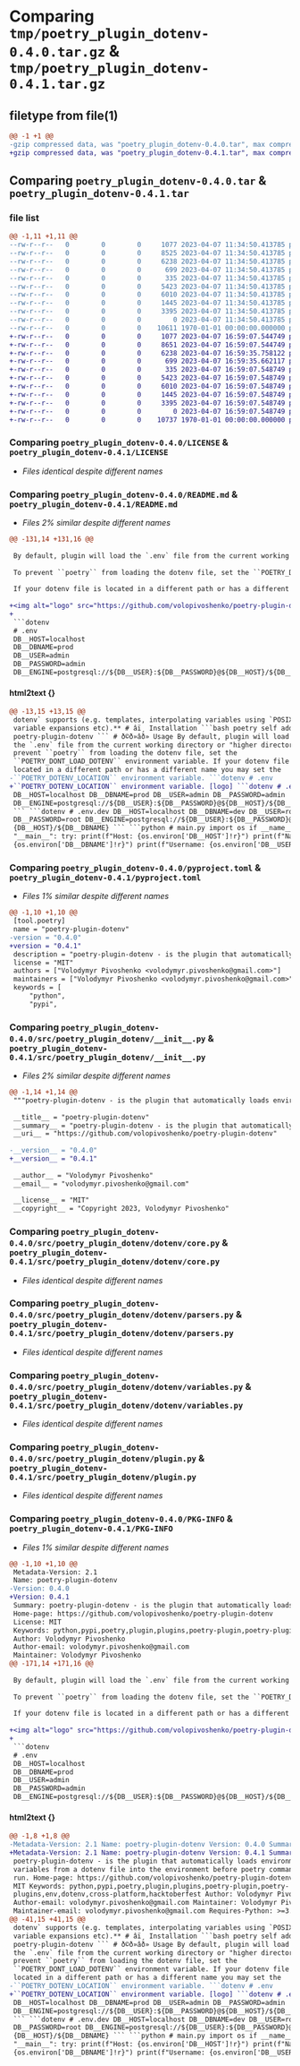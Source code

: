 # Comparing `tmp/poetry_plugin_dotenv-0.4.0.tar.gz` & `tmp/poetry_plugin_dotenv-0.4.1.tar.gz`

## filetype from file(1)

```diff
@@ -1 +1 @@
-gzip compressed data, was "poetry_plugin_dotenv-0.4.0.tar", max compression
+gzip compressed data, was "poetry_plugin_dotenv-0.4.1.tar", max compression
```

## Comparing `poetry_plugin_dotenv-0.4.0.tar` & `poetry_plugin_dotenv-0.4.1.tar`

### file list

```diff
@@ -1,11 +1,11 @@
--rw-r--r--   0        0        0     1077 2023-04-07 11:34:50.413785 poetry_plugin_dotenv-0.4.0/LICENSE
--rw-r--r--   0        0        0     8525 2023-04-07 11:34:50.413785 poetry_plugin_dotenv-0.4.0/README.md
--rw-r--r--   0        0        0     6238 2023-04-07 11:34:50.413785 poetry_plugin_dotenv-0.4.0/pyproject.toml
--rw-r--r--   0        0        0      699 2023-04-07 11:34:50.413785 poetry_plugin_dotenv-0.4.0/src/poetry_plugin_dotenv/__init__.py
--rw-r--r--   0        0        0      335 2023-04-07 11:34:50.413785 poetry_plugin_dotenv-0.4.0/src/poetry_plugin_dotenv/dotenv/__init__.py
--rw-r--r--   0        0        0     5423 2023-04-07 11:34:50.413785 poetry_plugin_dotenv-0.4.0/src/poetry_plugin_dotenv/dotenv/core.py
--rw-r--r--   0        0        0     6010 2023-04-07 11:34:50.413785 poetry_plugin_dotenv-0.4.0/src/poetry_plugin_dotenv/dotenv/parsers.py
--rw-r--r--   0        0        0     1445 2023-04-07 11:34:50.413785 poetry_plugin_dotenv-0.4.0/src/poetry_plugin_dotenv/dotenv/variables.py
--rw-r--r--   0        0        0     3395 2023-04-07 11:34:50.413785 poetry_plugin_dotenv-0.4.0/src/poetry_plugin_dotenv/plugin.py
--rw-r--r--   0        0        0        0 2023-04-07 11:34:50.413785 poetry_plugin_dotenv-0.4.0/src/poetry_plugin_dotenv/py.typed
--rw-r--r--   0        0        0    10611 1970-01-01 00:00:00.000000 poetry_plugin_dotenv-0.4.0/PKG-INFO
+-rw-r--r--   0        0        0     1077 2023-04-07 16:59:07.544749 poetry_plugin_dotenv-0.4.1/LICENSE
+-rw-r--r--   0        0        0     8651 2023-04-07 16:59:07.544749 poetry_plugin_dotenv-0.4.1/README.md
+-rw-r--r--   0        0        0     6238 2023-04-07 16:59:35.758122 poetry_plugin_dotenv-0.4.1/pyproject.toml
+-rw-r--r--   0        0        0      699 2023-04-07 16:59:35.662117 poetry_plugin_dotenv-0.4.1/src/poetry_plugin_dotenv/__init__.py
+-rw-r--r--   0        0        0      335 2023-04-07 16:59:07.548749 poetry_plugin_dotenv-0.4.1/src/poetry_plugin_dotenv/dotenv/__init__.py
+-rw-r--r--   0        0        0     5423 2023-04-07 16:59:07.548749 poetry_plugin_dotenv-0.4.1/src/poetry_plugin_dotenv/dotenv/core.py
+-rw-r--r--   0        0        0     6010 2023-04-07 16:59:07.548749 poetry_plugin_dotenv-0.4.1/src/poetry_plugin_dotenv/dotenv/parsers.py
+-rw-r--r--   0        0        0     1445 2023-04-07 16:59:07.548749 poetry_plugin_dotenv-0.4.1/src/poetry_plugin_dotenv/dotenv/variables.py
+-rw-r--r--   0        0        0     3395 2023-04-07 16:59:07.548749 poetry_plugin_dotenv-0.4.1/src/poetry_plugin_dotenv/plugin.py
+-rw-r--r--   0        0        0        0 2023-04-07 16:59:07.548749 poetry_plugin_dotenv-0.4.1/src/poetry_plugin_dotenv/py.typed
+-rw-r--r--   0        0        0    10737 1970-01-01 00:00:00.000000 poetry_plugin_dotenv-0.4.1/PKG-INFO
```

### Comparing `poetry_plugin_dotenv-0.4.0/LICENSE` & `poetry_plugin_dotenv-0.4.1/LICENSE`

 * *Files identical despite different names*

### Comparing `poetry_plugin_dotenv-0.4.0/README.md` & `poetry_plugin_dotenv-0.4.1/README.md`

 * *Files 2% similar despite different names*

```diff
@@ -131,14 +131,16 @@
 
 By default, plugin will load the `.env` file from the current working directory or "higher directories".
 
 To prevent ``poetry`` from loading the dotenv file, set the ``POETRY_DONT_LOAD_DOTENV`` environment variable.
 
 If your dotenv file is located in a different path or has a different name you may set the ``POETRY_DOTENV_LOCATION`` environment variable.
 
+<img alt="logo" src="https://github.com/volopivoshenko/poetry-plugin-dotenv/blob/main/docs/static/assets/demo.gif?raw=True">
+
 ```dotenv
 # .env
 DB__HOST=localhost
 DB__DBNAME=prod
 DB__USER=admin
 DB__PASSWORD=admin
 DB__ENGINE=postgresql://${DB__USER}:${DB__PASSWORD}@${DB__HOST}/${DB__DBNAME}
```

#### html2text {}

```diff
@@ -13,15 +13,15 @@
 dotenv` supports (e.g. templates, interpolating variables using `POSIX`
 variable expansions etc).** # âï¸ Installation ```bash poetry self add
 poetry-plugin-dotenv ``` # ð©ð»âð» Usage By default, plugin will load
 the `.env` file from the current working directory or "higher directories". To
 prevent ``poetry`` from loading the dotenv file, set the
 ``POETRY_DONT_LOAD_DOTENV`` environment variable. If your dotenv file is
 located in a different path or has a different name you may set the
-``POETRY_DOTENV_LOCATION`` environment variable. ```dotenv # .env
+``POETRY_DOTENV_LOCATION`` environment variable. [logo] ```dotenv # .env
 DB__HOST=localhost DB__DBNAME=prod DB__USER=admin DB__PASSWORD=admin
 DB__ENGINE=postgresql://${DB__USER}:${DB__PASSWORD}@${DB__HOST}/${DB__DBNAME}
 ``` ```dotenv # .env.dev DB__HOST=localhost DB__DBNAME=dev DB__USER=root
 DB__PASSWORD=root DB__ENGINE=postgresql://${DB__USER}:${DB__PASSWORD}@$
 {DB__HOST}/${DB__DBNAME} ``` ```python # main.py import os if __name__ ==
 "__main__": try: print(f"Host: {os.environ['DB__HOST']!r}") print(f"Name:
 {os.environ['DB__DBNAME']!r}") print(f"Username: {os.environ['DB__USER']!r}")
```

### Comparing `poetry_plugin_dotenv-0.4.0/pyproject.toml` & `poetry_plugin_dotenv-0.4.1/pyproject.toml`

 * *Files 1% similar despite different names*

```diff
@@ -1,10 +1,10 @@
 [tool.poetry]
 name = "poetry-plugin-dotenv"
-version = "0.4.0"
+version = "0.4.1"
 description = "poetry-plugin-dotenv - is the plugin that automatically loads environment variables from a dotenv file into the environment before poetry commands are run."
 license = "MIT"
 authors = ["Volodymyr Pivoshenko <volodymyr.pivoshenko@gmail.com>"]
 maintainers = ["Volodymyr Pivoshenko <volodymyr.pivoshenko@gmail.com>"]
 keywords = [
     "python",
     "pypi",
```

### Comparing `poetry_plugin_dotenv-0.4.0/src/poetry_plugin_dotenv/__init__.py` & `poetry_plugin_dotenv-0.4.1/src/poetry_plugin_dotenv/__init__.py`

 * *Files 2% similar despite different names*

```diff
@@ -1,14 +1,14 @@
 """poetry-plugin-dotenv - is the plugin that automatically loads environment variables from a dotenv file into the environment before poetry commands are run."""
 
 __title__ = "poetry-plugin-dotenv"
 __summary__ = "poetry-plugin-dotenv - is the plugin that automatically loads environment variables from a dotenv file into the environment before poetry commands are run."
 __uri__ = "https://github.com/volopivoshenko/poetry-plugin-dotenv"
 
-__version__ = "0.4.0"
+__version__ = "0.4.1"
 
 __author__ = "Volodymyr Pivoshenko"
 __email__ = "volodymyr.pivoshenko@gmail.com"
 
 __license__ = "MIT"
 __copyright__ = "Copyright 2023, Volodymyr Pivoshenko"
```

### Comparing `poetry_plugin_dotenv-0.4.0/src/poetry_plugin_dotenv/dotenv/core.py` & `poetry_plugin_dotenv-0.4.1/src/poetry_plugin_dotenv/dotenv/core.py`

 * *Files identical despite different names*

### Comparing `poetry_plugin_dotenv-0.4.0/src/poetry_plugin_dotenv/dotenv/parsers.py` & `poetry_plugin_dotenv-0.4.1/src/poetry_plugin_dotenv/dotenv/parsers.py`

 * *Files identical despite different names*

### Comparing `poetry_plugin_dotenv-0.4.0/src/poetry_plugin_dotenv/dotenv/variables.py` & `poetry_plugin_dotenv-0.4.1/src/poetry_plugin_dotenv/dotenv/variables.py`

 * *Files identical despite different names*

### Comparing `poetry_plugin_dotenv-0.4.0/src/poetry_plugin_dotenv/plugin.py` & `poetry_plugin_dotenv-0.4.1/src/poetry_plugin_dotenv/plugin.py`

 * *Files identical despite different names*

### Comparing `poetry_plugin_dotenv-0.4.0/PKG-INFO` & `poetry_plugin_dotenv-0.4.1/PKG-INFO`

 * *Files 1% similar despite different names*

```diff
@@ -1,10 +1,10 @@
 Metadata-Version: 2.1
 Name: poetry-plugin-dotenv
-Version: 0.4.0
+Version: 0.4.1
 Summary: poetry-plugin-dotenv - is the plugin that automatically loads environment variables from a dotenv file into the environment before poetry commands are run.
 Home-page: https://github.com/volopivoshenko/poetry-plugin-dotenv
 License: MIT
 Keywords: python,pypi,poetry,plugin,plugins,poetry-plugin,poetry-plugins,env,dotenv,cross-platform,hacktoberfest
 Author: Volodymyr Pivoshenko
 Author-email: volodymyr.pivoshenko@gmail.com
 Maintainer: Volodymyr Pivoshenko
@@ -171,14 +171,16 @@
 
 By default, plugin will load the `.env` file from the current working directory or "higher directories".
 
 To prevent ``poetry`` from loading the dotenv file, set the ``POETRY_DONT_LOAD_DOTENV`` environment variable.
 
 If your dotenv file is located in a different path or has a different name you may set the ``POETRY_DOTENV_LOCATION`` environment variable.
 
+<img alt="logo" src="https://github.com/volopivoshenko/poetry-plugin-dotenv/blob/main/docs/static/assets/demo.gif?raw=True">
+
 ```dotenv
 # .env
 DB__HOST=localhost
 DB__DBNAME=prod
 DB__USER=admin
 DB__PASSWORD=admin
 DB__ENGINE=postgresql://${DB__USER}:${DB__PASSWORD}@${DB__HOST}/${DB__DBNAME}
```

#### html2text {}

```diff
@@ -1,8 +1,8 @@
-Metadata-Version: 2.1 Name: poetry-plugin-dotenv Version: 0.4.0 Summary:
+Metadata-Version: 2.1 Name: poetry-plugin-dotenv Version: 0.4.1 Summary:
 poetry-plugin-dotenv - is the plugin that automatically loads environment
 variables from a dotenv file into the environment before poetry commands are
 run. Home-page: https://github.com/volopivoshenko/poetry-plugin-dotenv License:
 MIT Keywords: python,pypi,poetry,plugin,plugins,poetry-plugin,poetry-
 plugins,env,dotenv,cross-platform,hacktoberfest Author: Volodymyr Pivoshenko
 Author-email: volodymyr.pivoshenko@gmail.com Maintainer: Volodymyr Pivoshenko
 Maintainer-email: volodymyr.pivoshenko@gmail.com Requires-Python: >=3.8.1,<4.0
@@ -41,15 +41,15 @@
 dotenv` supports (e.g. templates, interpolating variables using `POSIX`
 variable expansions etc).** # âï¸ Installation ```bash poetry self add
 poetry-plugin-dotenv ``` # ð©ð»âð» Usage By default, plugin will load
 the `.env` file from the current working directory or "higher directories". To
 prevent ``poetry`` from loading the dotenv file, set the
 ``POETRY_DONT_LOAD_DOTENV`` environment variable. If your dotenv file is
 located in a different path or has a different name you may set the
-``POETRY_DOTENV_LOCATION`` environment variable. ```dotenv # .env
+``POETRY_DOTENV_LOCATION`` environment variable. [logo] ```dotenv # .env
 DB__HOST=localhost DB__DBNAME=prod DB__USER=admin DB__PASSWORD=admin
 DB__ENGINE=postgresql://${DB__USER}:${DB__PASSWORD}@${DB__HOST}/${DB__DBNAME}
 ``` ```dotenv # .env.dev DB__HOST=localhost DB__DBNAME=dev DB__USER=root
 DB__PASSWORD=root DB__ENGINE=postgresql://${DB__USER}:${DB__PASSWORD}@$
 {DB__HOST}/${DB__DBNAME} ``` ```python # main.py import os if __name__ ==
 "__main__": try: print(f"Host: {os.environ['DB__HOST']!r}") print(f"Name:
 {os.environ['DB__DBNAME']!r}") print(f"Username: {os.environ['DB__USER']!r}")
```

